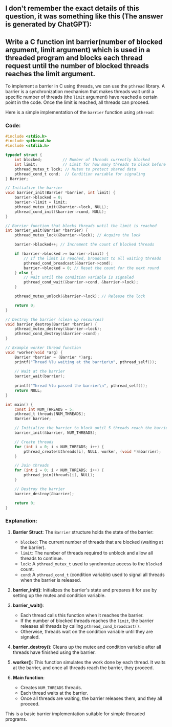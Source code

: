 ## I don't remember the exact details of this question, it was something like this (The answer is generated by ChatGPT):
## Write a C function int barrier(number of blocked argument, limit argument) which is used in a threaded program and blocks each thread request until the number of blocked threads reaches the limit argument.


To implement a barrier in C using threads, we can use the `pthread` library. A barrier is a synchronization mechanism that makes threads wait until a specific number of threads (the `limit` argument) have reached a certain point in the code. Once the limit is reached, all threads can proceed.

Here is a simple implementation of the `barrier` function using `pthread`:

### Code:

```c
#include <stdio.h>
#include <pthread.h>
#include <stdlib.h>

typedef struct {
    int blocked;         // Number of threads currently blocked
    int limit;           // Limit for how many threads to block before releasing
    pthread_mutex_t lock; // Mutex to protect shared data
    pthread_cond_t cond;  // Condition variable for signaling
} Barrier;

// Initialize the barrier
void barrier_init(Barrier *barrier, int limit) {
    barrier->blocked = 0;
    barrier->limit = limit;
    pthread_mutex_init(&barrier->lock, NULL);
    pthread_cond_init(&barrier->cond, NULL);
}

// Barrier function that blocks threads until the limit is reached
int barrier_wait(Barrier *barrier) {
    pthread_mutex_lock(&barrier->lock); // Acquire the lock

    barrier->blocked++; // Increment the count of blocked threads

    if (barrier->blocked >= barrier->limit) {
        // If the limit is reached, broadcast to all waiting threads
        pthread_cond_broadcast(&barrier->cond);
        barrier->blocked = 0; // Reset the count for the next round
    } else {
        // Wait until the condition variable is signaled
        pthread_cond_wait(&barrier->cond, &barrier->lock);
    }

    pthread_mutex_unlock(&barrier->lock); // Release the lock

    return 0;
}

// Destroy the barrier (clean up resources)
void barrier_destroy(Barrier *barrier) {
    pthread_mutex_destroy(&barrier->lock);
    pthread_cond_destroy(&barrier->cond);
}

// Example worker thread function
void *worker(void *arg) {
    Barrier *barrier = (Barrier *)arg;
    printf("Thread %lu waiting at the barrier\n", pthread_self());
    
    // Wait at the barrier
    barrier_wait(barrier);
    
    printf("Thread %lu passed the barrier\n", pthread_self());
    return NULL;
}

int main() {
    const int NUM_THREADS = 5;
    pthread_t threads[NUM_THREADS];
    Barrier barrier;

    // Initialize the barrier to block until 5 threads reach the barrier
    barrier_init(&barrier, NUM_THREADS);

    // Create threads
    for (int i = 0; i < NUM_THREADS; i++) {
        pthread_create(&threads[i], NULL, worker, (void *)&barrier);
    }

    // Join threads
    for (int i = 0; i < NUM_THREADS; i++) {
        pthread_join(threads[i], NULL);
    }

    // Destroy the barrier
    barrier_destroy(&barrier);

    return 0;
}
```

### Explanation:

1. **Barrier Struct**: The `Barrier` structure holds the state of the barrier:
   - `blocked`: The current number of threads that are blocked (waiting at the barrier).
   - `limit`: The number of threads required to unblock and allow all threads to continue.
   - `lock`: A `pthread_mutex_t` used to synchronize access to the `blocked` count.
   - `cond`: A `pthread_cond_t` (condition variable) used to signal all threads when the barrier is released.

2. **barrier_init()**: Initializes the barrier's state and prepares it for use by setting up the mutex and condition variable.

3. **barrier_wait()**: 
   - Each thread calls this function when it reaches the barrier.
   - If the number of blocked threads reaches the `limit`, the barrier releases all threads by calling `pthread_cond_broadcast()`.
   - Otherwise, threads wait on the condition variable until they are signaled.

4. **barrier_destroy()**: Cleans up the mutex and condition variable after all threads have finished using the barrier.

5. **worker()**: This function simulates the work done by each thread. It waits at the barrier, and once all threads reach the barrier, they proceed.

6. **Main function**:
   - Creates `NUM_THREADS` threads.
   - Each thread waits at the barrier.
   - Once all threads are waiting, the barrier releases them, and they all proceed.

This is a basic barrier implementation suitable for simple threaded programs.

